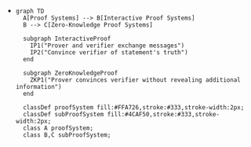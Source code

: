 - ```mermaid
  graph TD
    A[Proof Systems] --> B[Interactive Proof Systems]
    B --> C[Zero-Knowledge Proof Systems]
  
    subgraph InteractiveProof
      IP1("Prover and verifier exchange messages")
      IP2("Convince verifier of statement's truth")
    end
  
    subgraph ZeroKnowledgeProof
      ZKP1("Prover convinces verifier without revealing additional information")
    end
  
    classDef proofSystem fill:#FFA726,stroke:#333,stroke-width:2px;
    classDef subProofSystem fill:#4CAF50,stroke:#333,stroke-width:2px;
    class A proofSystem;
    class B,C subProofSystem;
  
  ```